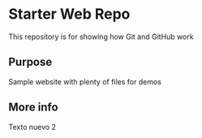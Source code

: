 # Starter Web Repo

This repository is for showing how Git and GitHub work

## Purpose

Sample website with plenty of files for demos

## More info

Texto nuevo 2
